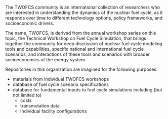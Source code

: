 The TWOFCS community is an international collection of researchers who are 
interested in understanding the dynamics of the nuclear fuel cycle, as it 
responds over time to different technology options, policy frameworks, and 
socioeconomic drivers.

The name, TWOFCS, is derived from the annual workshop series on this topic,
the Technical Workshop on Fuel Cycle Simulation, that brings together the
community for deep discussion of nuclear fuel cycle modeling tools and 
capabilities, specific national and international fuel cycle scenarios, and 
interactions of these tools and scenarios with broader socioeconomics of 
the energy system.

Repositories in this organization are imagined for the following purposes:
* materials from individual TWOFCS workshops
* database of fuel cycle scenario specifications
* database for fundamental inputs to fuel cycle simulations including
  (but not limited to)
    * costs
    * transmutation data
    * individual facility configurations

    
